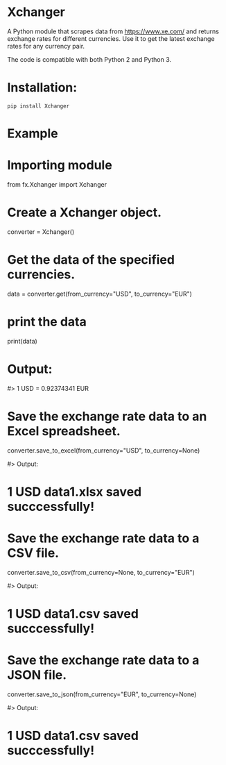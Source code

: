 
Xchanger
========

A Python module that scrapes data from https://www.xe.com/ and returns exchange rates for different currencies.
Use it to get the latest exchange rates for any currency pair.

The code is compatible with both Python 2 and Python 3.

Installation:
============

```
pip install Xchanger
```

Example
=======

# Importing module
from fx.Xchanger import Xchanger

# Create a Xchanger object.
converter = Xchanger()

# Get the data of the specified currencies.
data = converter.get(from_currency="USD", to_currency="EUR")

# print the data
print(data)

# Output:
#> 1 USD = 0.92374341 EUR

# Save the exchange rate data to an Excel spreadsheet.
converter.save_to_excel(from_currency="USD", to_currency=None)

#> Output:
# 1 USD data1.xlsx saved succcessfully!

# Save the exchange rate data to a CSV file.
converter.save_to_csv(from_currency=None, to_currency="EUR")

#> Output:
# 1 USD data1.csv saved succcessfully!

# Save the exchange rate data to a JSON file.
converter.save_to_json(from_currency="EUR", to_currency=None)

#> Output:
# 1 USD data1.csv saved succcessfully!